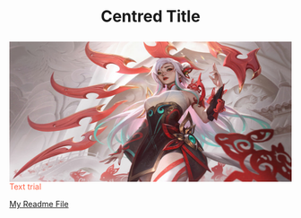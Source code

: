 <H1> <p align="center"> Centred Title </H1>
<img style="float:right;" src="Irelia.jpg" width="600" height="250">
<p style="color:Tomato;"> Text trial </p>
<a href="readme.md"> My Readme File </a>